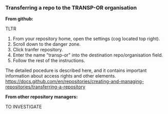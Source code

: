 ### Transferring a repo to the TRANSP-OR organisation ###
**From github:**

TLTR

1. From your repository home, open the settings (cog located top right).
2. Scroll down to the danger zone.
3. Click tranfer repository.
4. Enter the name "transp-or" into the destination repo/organisation field.
5. Follow the rest of the instructions.

The detailed pocedure is described here, and it contains important information about access rights and other elements. 
 https://docs.github.com/en/repositories/creating-and-managing-repositories/transferring-a-repository

**From other repository managers:**

TO INVESTIGATE

